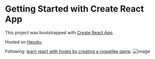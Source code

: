 # Getting Started with Create React App

This project was bootstrapped with [Create React App](https://github.com/facebook/create-react-app).

Hosted on [Heroku](https://pure-harbor-29814.herokuapp.com/)

Following: [learn react with hooks by creating a roguelike game](https://www.udemy.com/course/react-learn-react-with-hooks-by-creating-a-roguelike-game/).
![image](https://user-images.githubusercontent.com/3860387/112408974-aeebfc80-8ce6-11eb-9db6-9a4b1b4f49a5.png)
